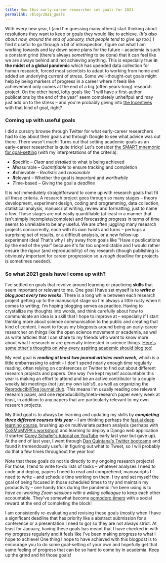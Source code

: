 ```yaml
---
title: How this early-career researcher set goals for 2021
permalink: /blog/2021_goals
---
```


With every new year, I (and I'm guessing many others) start thinking about resolutions they want to keep or goals they would like to achieve. (*It's also about now, around the end of January, that people tend to give up too.*) I find it useful to go through a bit of introspection, figure out what I am working towards and lay down some plans for the future – academia is such a constant grind (there's always *something* to be done) that it can feel like we are always behind and not achieving anything. This is especially true **in the midst of a global pandemic** which has upended data collection for human research, forced most scientists to adapt to working from home and added an underlying current of stress. Some well-thought-out goals might help by being markers of progress in a career where it feels like achievement only comes at the end of a big (often years-long) research project. On the other hand, lofty goals like "I will have *x* first-author publications by the end of the year" seem completely unhelfpul and may just add on to the stress – and you're probably giving into <a href="https://www.talyarkoni.org/blog/2018/10/02/no-its-not-the-incentives-its-you/" target="_blank">the Incentives</a> with that kind of goal, right?

<h3>Coming up with useful goals</h3>

I did a cursory browse through Twitter for what early-career researchers had to say about their goals and through Google to see what advice was out there. There wasn't much! Turns out that setting academic goals as an early-career researcher is quite tricky! Let's consider <a href="https://en.wikipedia.org/wiki/SMART_criteria" target="_blank">the SMART mnemonic for goal-setting</a> (with my interpretations of the criteria): 

- ***S***pecific – *Clear* and *detailed* to what is being achieved 
- ***M***easurable – *Quantifiable* to ensure tracking and completion
- ***A***chievable – *Realistic* and *reasonable*
- ***R***elevant – Whether the goal is *important* and *worthwhile*
- ***T***ime-based – Giving the goal a *deadline*

It is not immediately straightforward to come up with research goals that fit all these criteria. A research project goes through so many stages – theory development, experiment design, coding and programming, data collection, statistical analysis, manuscript writing, review and formatting, just to name a few. These stages are not easily quantifiable (at least in a manner that isn't simply incomplete/complete) and forecasting progress in terms of time seems to unreliable to be any useful. We are often juggling many research projects concurrently, each with its own twists and turns – perhaps a surprising set of results, or a difficult analysis, or a new follow-up experiment idea! That's why I shy away from goals like "Have *x* publications by the end of the year" because it's far too unpredictable and I would rather ensure the rigour (and reproducibility) of my research (though publishing is obviously important for career progression so a *rough* deadline for projects is sometimes needed).

### So what 2021 goals have I come up with?

I've settled on goals that revolve around learning or practicing **skills** that seem important or relevant to me. One goal I have set myself is to ***write a blog post every two weeks***. There is a long while between each research project getting up to the manuscript stage so I'm always a little rusty when it comes to writing; I'm hoping blogging serves as practice. Having to crystallize my thoughts into words, and think carefully about how to communicate an idea is a skill that I hope to improve at – especially if I start thinking more about science communication to the public and creating that kind of content. I want to focus my blogposts around being an early-career researcher on things like the open science movement or academia, as well as write articles that I can share to my friends who want to know more about what I research or are generally interested in science things. <a href="http://psychbrief.com/why-psychologists-should-blog/" target="_blank">Here's some other's thoughts on why every aspiring academic should blog too!</a>

My next goal is ***reading at least two journal articles each week***, which is a little embarrassing to admit – I don't spend nearly enough time regularly reading, often relying on conferences or Twitter to find out about different research projects and papers. One way I've kept myself accountable this year is making an effort to attend and be an active contributor to a couple weekly lab meetings (not just my own lab's!), as well as organizing the <a href="https://reproducibilitea.org/" target="_blank">ReproducibiliTea journal club</a>. This means I'm usually reading one relevant research paper, and one reproducibility/meta-research paper every week at least, in addition to any papers that are particularly relevant to my own research projects. 

My third goal is to always be learning and updating my skills by ***completing three different courses this year*** – I am thinking perhaps the <a href="https://course.fast.ai/" target="_blank">fast.ai deep learning course</a>, brushing up on multivariate pattern analysis (perhaps with <a href="http://www.cosmomvpa.org/nmsm2019.html" target="_blank">CoSMoMVPA's workshop</a>) and learning to deploy a Django web application (I started <a href="https://www.youtube.com/watch?v=UmljXZIypDc" target="_blank">Corey Schafer's tutorial on YouTube</a> early last year but gave up). At the end of last year, I went through <a href="https://t4scientists.com/one-month-twitter-bootcamp.html" target="_blank">Dan Quintana's Twitter bootcamp</a> and found it tremendously useful in figuring out what to Tweet, so I will probably do that a few times throughout the year too!  

Note that these goals do not tie directly to my ongoing research projects! For those, I tend to write to-do lists of tasks – whatever analyses I need to code and deploy, papers I need to read and comprehend, manuscripts I need to write – and schedule time working on them. I try and set myself the goal of being focused in those scheduled times to try and maintain my productivity – one handy trick during the pandemic I've been using is to _have co-working Zoom sessions with a willing colleague_ to keep each other accountable. They've somewhat become <a href="https://en.wikipedia.org/wiki/Pomodoro_Technique" target="_blank">pomodoro timers</a> with a social reward at the end of completing the block! 

I am consistently re-evaluating and revising these goals (mostly when I have a significant deadline that has priority like a abstract submission for a conference or a presentation I need to go) so they are not always strict. At least for January, having these goals has meant that I have checked in with my progress regularly and it feels like I've been making progress to what I hope to achieve! One thing I hope to have achieved with this blogpost is to encourage you to do some goal-setting of your own and hopefully get that same feeling of progress that can be so hard to come by in academia. Keep up the grind and hit those goals!

